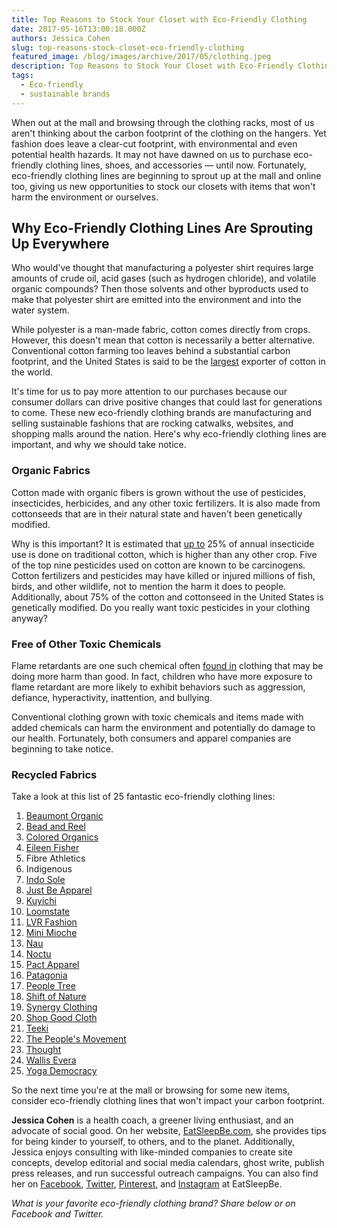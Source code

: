 ```yaml
---
title: Top Reasons to Stock Your Closet with Eco-Friendly Clothing
date: 2017-05-16T13:00:18.000Z
authors: Jessica Cohen
slug: top-reasons-stock-closet-eco-friendly-clothing
featured_image: /blog/images/archive/2017/05/clothing.jpeg
description: Top Reasons to Stock Your Closet with Eco-Friendly Clothing
tags:
  - Eco-friendly
  - sustainable brands
---
```

When out at the mall and browsing through the clothing racks, most of us aren't thinking about the carbon footprint of the clothing on the hangers. Yet fashion does leave a clear-cut footprint, with environmental and even potential health hazards. It may not have dawned on us to purchase eco-friendly clothing lines, shoes, and accessories — until now. Fortunately, eco-friendly clothing lines are beginning to sprout up at the mall and online too, giving us new opportunities to stock our closets with items that won't harm the environment or ourselves.

## Why Eco-Friendly Clothing Lines Are Sprouting Up Everywhere

Who would've thought that manufacturing a polyester shirt requires large amounts of crude oil, acid gases (such as hydrogen chloride), and volatile organic compounds? Then those solvents and other byproducts used to make that polyester shirt are emitted into the environment and into the water system.

While polyester is a man-made fabric, cotton comes directly from crops. However, this doesn't mean that cotton is necessarily a better alternative. Conventional cotton farming too leaves behind a substantial carbon footprint, and the United States is said to be the [largest](https://www.ncbi.nlm.nih.gov/pmc/articles/PMC1964887/) exporter of cotton in the world.

It's time for us to pay more attention to our purchases because our consumer dollars can drive positive changes that could last for generations to come. These new eco-friendly clothing brands are manufacturing and selling sustainable fashions that are rocking catwalks, websites, and shopping malls around the nation. Here's why eco-friendly clothing lines are important, and why we should take notice.

### **Organic Fabrics**

Cotton made with organic fibers is grown without the use of pesticides, insecticides, herbicides, and any other toxic fertilizers. It is also made from cottonseeds that are in their natural state and haven't been genetically modified.

Why is this important? It is estimated that [up to](http://ejfoundation.org/report/deadly-chemicals-cotton) 25% of annual insecticide use is done on traditional cotton, which is higher than any other crop. Five of the top nine pesticides used on cotton are known to be carcinogens. Cotton fertilizers and pesticides may have killed or injured millions of fish, birds, and other wildlife, not to mention the harm it does to people. Additionally, about 75% of the cotton and cottonseed in the United States is genetically modified. Do you really want toxic pesticides in your clothing anyway?

### **Free of Other Toxic Chemicals**

Flame retardants are one such chemical often [found in](https://www.sciencedaily.com/releases/2017/03/170309141306.htm) clothing that may be doing more harm than good. In fact, children who have more exposure to flame retardant are more likely to exhibit behaviors such as aggression, defiance, hyperactivity, inattention, and bullying.

Conventional clothing grown with toxic chemicals and items made with added chemicals can harm the environment and potentially do damage to our health. Fortunately, both consumers and apparel companies are beginning to take notice.

### **Recycled Fabrics**

Take a look at this list of 25 fantastic eco-friendly clothing lines:

1. [Beaumont Organic](https://www.beaumontorganic.com/)
2. [Bead and Reel](https://www.beadandreel.com/)
3. [Colored Organics](https://www.coloredorganics.com/)
4. [Eileen Fisher](http://www.eileenfisher.com/)
5. Fibre Athletics
6. Indigenous
7. [Indo Sole](https://indosole.com/)
8. [Just Be Apparel](https://justbeapparel.com/)
9. [Kuyichi](https://kuyichi.com/)
10. [Loomstate](https://www.loomstate.org/shop/)
11. [LVR Fashion](http://www.lvrfashion.com/)
12. [Mini Mioche](https://www.minimioche.com/)
13. [Nau](http://www.nau.com/)
14. [Noctu](http://www.noctu.co.uk/team/)
15. [Pact Apparel](https://wearpact.com/)
16. [Patagonia](http://www.patagonia.com/home/)
17. [People Tree](http://www.peopletree.co.uk/)
18. [Shift of Nature](http://shifttonature.com.au/eco-woman/)
19. [Synergy Clothing](https://synergyclothing.com/)
20. [Shop Good Cloth](https://shopgoodcloth.com/)
21. [Teeki](https://teeki.com/)
22. [The People's Movement](http://thepeoplesmovement.com/)
23. [Thought](https://www.wearethought.com/)
24. [Wallis Evera](https://wallisevera.com/)
25. [Yoga Democracy](https://yogademocracy.com/)

So the next time you're at the mall or browsing for some new items, consider eco-friendly clothing lines that won't impact your carbon footprint.

**Jessica Cohen** is a health coach, a greener living enthusiast, and an advocate of social good. On her website, [EatSleepBe.com](http://eatsleepbe.com/), she provides tips for being kinder to yourself, to others, and to the planet. Additionally, Jessica enjoys consulting with like-minded companies to create site concepts, develop editorial and social media calendars, ghost write, publish press releases, and run successful outreach campaigns. You can also find her on [Facebook](http://facebook.com/eatsleepbe), [Twitter](http://twitter.com/eatsleepbe), [Pinterest](http://pinterest.com/eatsleepbe), and [Instagram](http://instagram.com/eatsleepbe) at EatSleepBe.

*What is your favorite eco-friendly clothing brand? Share below or on Facebook and Twitter.*